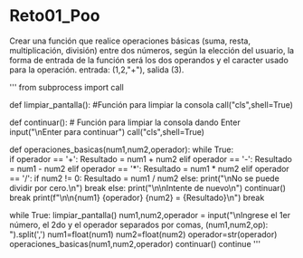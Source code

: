 # Reto01_Poo
Crear una función que realice operaciones básicas (suma, resta, multiplicación, división) entre dos números, según la elección del usuario, la forma de entrada de la función será los dos operandos y el caracter usado para la operación. entrada: (1,2,"+"), salida (3).

'''
from subprocess import call

def limpiar_pantalla(): #Función para limpiar la consola
    call("cls",shell=True)

def continuar(): # Función para limpiar la consola dando Enter
    input("\nEnter para continuar")
    call("cls",shell=True)

def operaciones_basicas(num1,num2,operador):
    while True:     
        if operador == '+':
            Resultado = num1 + num2
        elif operador == '-':
            Resultado = num1 - num2
        elif operador == '*':
            Resultado = num1 * num2
        elif operador == '/':
            if num2 != 0:
                Resultado = num1 / num2
            else:
                print("\nNo se puede dividir por cero.\n")
                break
        else:
            print("\n\nIntente de nuevo\n")
            continuar()
            break
        print(f"\n\n{num1} {operador} {num2} = {Resultado}\n")
        break
        
        
while True:
    limpiar_pantalla()
    num1,num2,operador = input("\nIngrese el 1er número, el 2do y el operador separados por comas, (num1,num2,op): ").split(',')
    num1=float(num1)
    num2=float(num2)
    operador=str(operador)
    operaciones_basicas(num1,num2,operador)
    continuar()
    continue
    '''

    
